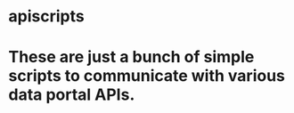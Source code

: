 # apiscripts

# These are just a bunch of simple scripts to communicate with various data portal APIs.

